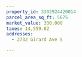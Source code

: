 ```yaml
---
property_id: 3302924420014
parcel_area_sq_ft: 5675
market_value: 330,000
taxes: 14,559.82
addresses:
  - 2732 Girard Ave S

---
```


